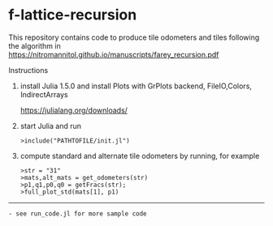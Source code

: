 # f-lattice-recursion


This repository contains code to produce tile odometers and tiles following the algorithm in 
https://nitromannitol.github.io/manuscripts/farey_recursion.pdf


Instructions

1. install Julia 1.5.0 and install Plots with GrPlots backend, FileIO,Colors, IndirectArrays
	
	https://julialang.org/downloads/

2. 	start Julia and run 
  
		>include("PATHTOFILE/init.jl")
		


3.  compute standard and alternate tile odometers by running, for example

		>str = "31"
		>mats,alt_mats = get_odometers(str)
		>p1,q1,p0,q0 = getFracs(str); 
		>full_plot_std(mats[1], p1) 

--- 
	- see run_code.jl for more sample code


